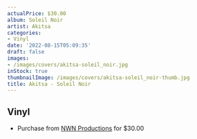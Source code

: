 ```yaml
---
actualPrice: $30.00
album: Soleil Noir
artist: Akitsa
categories:
- Vinyl
date: '2022-08-15T05:09:35'
draft: false
images:
- /images/covers/akitsa-soleil_noir.jpg
inStock: true
thumbnailImage: /images/covers/akitsa-soleil_noir-thumb.jpg
title: Akitsa - Soleil Noir
---
```


## Vinyl
* Purchase from [NWN Productions](http://shop.nwnprod.com/index.php?route=product/product&path=75&product_id=26705&sort=pd.name&order=ASC) for $30.00
